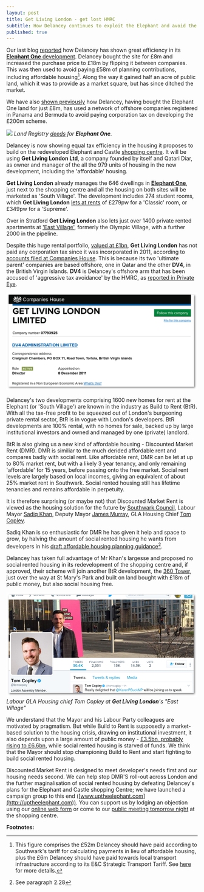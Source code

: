 ```yaml
---
layout: post
title: Get Living London - get lost HMRC
subtitle: How Delancey continues to exploit the Elephant and avoid the taxman
published: true
---
```

Our last blog [reported](http://35percent.org/2017-03-12-delanceys-dirty-tricks/) how Delancey  has shown great efficiency in its [__Elephant One__ development](/tribeca-square). Delancey bought the site for £8m and increased the purchase price to £18m by flipping it between companies. This was then used to avoid paying £58m of planning contributions, including affordable housing[^1]. Along the way it gained half an acre of public land, which it was to provide as a market square, but has since ditched the market.

We have also [shown previously](http://35percent.org/2014-05-05-manx-connections-the-off-shore-home-of-the-elephants-developers/) how Delancey, having bought the Elephant One land for just £8m, has used a network of offshore companies registered in Panama and Bermuda to avoid paying corporation tax on developing the £200m scheme.

![](http://35percent.org/img/elephantoneregister.png)
*Land Registry [deeds](http://crappistmartin.github.io/images/LandRegistry_TribecaSquare.pdf) for __Elephant One__.*

Delancey is now showing equal tax efficiency in the housing it proposes to build on the redeveloped Elephant and Castle [shopping centre](shopping-centre). It will be using __Get Living London Ltd__, a company founded by itself and Qatari Diar, as owner and manager of the all the 979 units of housing in the new development, including the 'affordable' housing. 

__Get Living London__ already manages the 646 dwellings in [__Elephant One__](tribeca-square), just next to the shopping centre and all the housing on both sites will be marketed as 'South Village'. The development includes 274 student rooms, which __Get Living London__ [lets at rents](http://www.portchesterhouse.com/) of  £279pw for a 'Classic' room, or £349pw for a 'Supreme'. 

Over in Stratford __Get Living London__ also lets just over 1400 private rented apartments at ['East Village'](http://eastvillagelondon.co.uk), formerly the Olympic Village, with a further 2000 in the pipeline. 

Despite this huge rental portfolio, [valued at £1bn](http://www.propertyweek.com/news/get-living-to-double-assets-to-%C2%A32bn/5088136.article), __Get Living London__ has not paid any corporation tax since it was incorporated in 2011, according to [accounts filed at Companies House](https://beta.companieshouse.gov.uk/company/07793925/filing-history). This is because its two 'ultimate parent' companies are based offshore, one in Qatar and the other __DV4__, in the British Virgin Islands. __DV4__ is Delancey's offshore arm that has been accused of 'aggressive tax avoidance' by the HMRC, as [reported in Private Eye](http://crappistmartin.github.io/images/PrivateEyeNo1311.pdf).

![](/img/getlivingbvi.png)

Delancey's two developments comprising 1600 new homes for rent at the Elephant (or 'South Village') are known in the industry as Build to Rent (BtR). With all the tax-free profit to be squeezed out of London's burgeoning private rental sector,  BtR is in vogue with London's developers. BtR developments are 100% rental, with no homes for sale, backed up by large institutional investors and owned and managed by one (private) landlord. 

BtR is also giving us a new kind of affordable housing -  Discounted Market Rent (DMR). DMR is similiar to the much derided affordable rent and compares badly with social rent.  Like affordable rent, DMR can be let at up to 80% market rent, but with a likely 3 year tenancy, and only remaining 'affordable' for 15 years, before passing onto the free market. Social rent levels are largely based on local incomes, giving an equivalent of about 25% market rent in Southwark.  Social rented housing still has lifetime tenancies and remains affordable in perpetuity. 

It is therefore surprising (or maybe not) that Discounted Market Rent is viewed as the housing solution for the future by [Southwark Council](http://www.insidehousing.co.uk/southwark-council-to-create-intermediate-waiting-list/7018529.article), Labour Mayor [Sadiq Khan](https://www.lettingagenttoday.co.uk/breaking-news/2016/10/sadiq-khan-backs-build-to-rent-and-more-landlord-licensing), Deputy Mayor [James Murray](https://twitter.com/nlalondon/status/842315679948771328), GLA Housing Chief [Tom Copley](https://twitter.com/tomcopley).  

Sadiq Khan is so enthusiastic for DMR he has given it help and space to grow, by halving the amount of social rented housing he wants from developers in his [draft affordable housing planning guidance](https://www.london.gov.uk/sites/default/files/draft_affordable_housing_and_viability_spg_2016.pdf)[^2].  

Delancey  has taken full advantage of Mr Khan's largesse and proposed no social rented housing in its redevelopment of the shopping centre and, if approved, their scheme will join another BtR development, the [360 Tower](http://35percent.org/london-360-tower/), just over the way at St Mary's Park and built on land bought with £18m of public money, but also social housing free.  

![](/img/getliving.png)
*Labour GLA Housing chief Tom Copley at __Get Living London__'s "East Village"*

We understand that the Mayor and his Labour Party colleagues are motivated by pragmatism. But while Build to Rent is supposedly a market-based solution to the housing crisis, drawing on institutional investment, it also depends upon a large amount of public money - [£3.5bn, probably rising to £6.6bn](http://www.ukconstructionmedia.co.uk/news/3-5bn-funding-announced-build-new-rented-homes/), while social rented housing is starved of funds.  We think that the Mayor should stop championing Build to Rent and start fighting to build social rented housing.

Discounted Market Rent is designed to meet developer's needs first and our housing needs second. We can help stop DMR'S roll-out across London and the further maginalisation of social rented housing by defeating Delancey's plans for the Elephant and Castle shopping Centre; we have launched a campaign group to this end ([www.uptheelephant.com](http://uptheelephant.com)). You can support us by lodging an objection using our [online web form](http://35percent.org/shopping-centre/#object-now) or come to our [public meeting tomorrow night](http://35percent.org/img/march21flyer.pdf) at the shopping centre.

__Footnotes:__

[^1]: This figure comprises the £52m Delancey should have paid according to Southwark's tariff for calculating payments in lieu of affordable housing, plus the £6m Delancey should have paid towards local transport infrastructure according to its E&C Strategic Transport Tariff. See [here](35percent.org/2017-03-12-delanceys-dirty-tricks) for more details.

[^2]:  See paragraph 2.28
